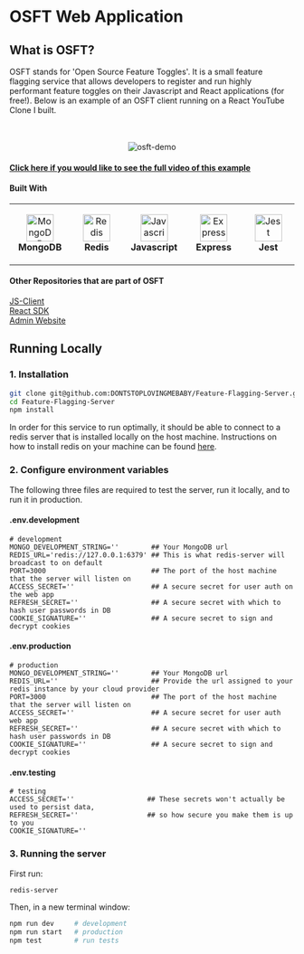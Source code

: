# OSFT Web Application

## What is OSFT?

OSFT stands for 'Open Source Feature Toggles'. It is a small feature flagging service that allows developers to register and run highly performant feature toggles on their Javascript and React applications (for free!). Below is an example of an OSFT client running on a React YouTube Clone I built.   

<br/>
<br/>
<div align="center">
  <img src="https://hjacobs-rest-api-production.up.railway.app/osft/1440-gif" alt="osft-demo"/>
</div>

#### [Click here if you would like to see the full video of this example](https://hjacobs-rest-api-production.up.railway.app/osft/raw-video-example)  


#### Built With

<table>
  <tr>
    <td align="center" height="108" width="108">
        <img
          src="https://cdn.jsdelivr.net/gh/devicons/devicon/icons/mongodb/mongodb-original-wordmark.svg"
          width="48"
          height="48"
          alt="MongoDB"
        />
        <br /><strong>MongoDB</strong>
      </td>
     <td align="center" height="108" width="108">
        <img
          src="https://cdn.jsdelivr.net/gh/devicons/devicon/icons/redis/redis-original.svg"
          width="48"
          height="48"
          alt="Redis"
        />
        <br /><strong>Redis</strong>
      </td>
      <td align="center" height="108" width="108">
        <img
          src="https://cdn.jsdelivr.net/gh/devicons/devicon/icons/javascript/javascript-plain.svg"
          width="48"
          height="48"
          alt="Javascript"
        />
        <br /><strong>Javascript</strong>
      </td>
      <td align="center" height="108" width="108">
        <img
          src="https://cdn.jsdelivr.net/gh/devicons/devicon/icons/express/express-original.svg"
          width="48"
          height="48"
          alt="Express"
        />
        <br /><strong>Express</strong>
      </td>
      <td align="center" height="108" width="108">
        <img
          src="https://cdn.jsdelivr.net/gh/devicons/devicon/icons/jest/jest-plain.svg"
          width="48"
          height="48"
          alt="Jest"
        />
        <br /><strong>Jest</strong>
      </td>
    </tr>
</table>

#### Other Repositories that are part of OSFT

[JS-Client](https://github.com/DONTSTOPLOVINGMEBABY/Feature-Flagging-Client-API)
<br/>
[React SDK](https://github.com/DONTSTOPLOVINGMEBABY/Feature-Toggles-React-SDK)
<br/>
[Admin Website](https://github.com/DONTSTOPLOVINGMEBABY/Feature-Flagging-Admin-UI)
<br/>

## Running Locally

### 1. Installation

```bash
git clone git@github.com:DONTSTOPLOVINGMEBABY/Feature-Flagging-Server.git
cd Feature-Flagging-Server
npm install 
```

In order for this service to run optimally, it should be able to connect to a redis server that is installed locally on the host machine. Instructions on how to install redis on your machine can be found [here](https://redis.io/docs/getting-started/installation/).


### 2. Configure environment variables

The following three files are required to test the server, run it locally, and to run it in production. 

#### .env.development

```.env
# development
MONGO_DEVELOPMENT_STRING=''        ## Your MongoDB url 
REDIS_URL='redis://127.0.0.1:6379' ## This is what redis-server will broadcast to on default 
PORT=3000                          ## The port of the host machine that the server will listen on
ACCESS_SECRET=''                   ## A secure secret for user auth on the web app
REFRESH_SECRET=''                  ## A secure secret with which to hash user passwords in DB 
COOKIE_SIGNATURE=''                ## A secure secret to sign and decrypt cookies 
```

#### .env.production

```.env
# production
MONGO_DEVELOPMENT_STRING=''        ## Your MongoDB url 
REDIS_URL=''                       ## Provide the url assigned to your redis instance by your cloud provider 
PORT=3000                          ## The port of the host machine that the server will listen on
ACCESS_SECRET=''                   ## A secure secret for user auth web app
REFRESH_SECRET=''                  ## A secure secret with which to hash user passwords in DB 
COOKIE_SIGNATURE=''                ## A secure secret to sign and decrypt cookies 
```

#### .env.testing

```.env
# testing
ACCESS_SECRET=''                  ## These secrets won't actually be used to persist data,   
REFRESH_SECRET=''                 ## so how secure you make them is up to you
COOKIE_SIGNATURE=''
```

### 3. Running the server

First run: 
```bash
redis-server
```

Then, in a new terminal window: 

```bash
npm run dev     # development
npm run start   # production
npm test        # run tests
```
